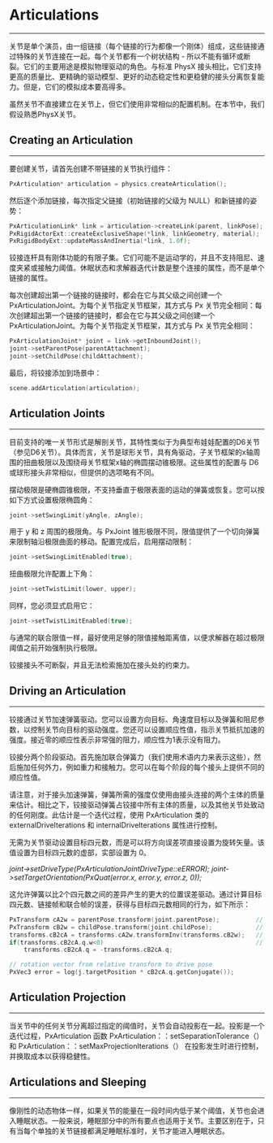 # Articulations
-------------------

关节是单个演员，由一组链接（每个链接的行为都像一个刚体）组成，这些链接通过特殊的关节连接在一起。每个关节都有一个树状结构 - 所以不能有循环或断裂。它们的主要用途是模拟物理驱动的角色。与标准 PhysX 接头相比，它们支持更高的质量比、更精确的驱动模型、更好的动态稳定性和更稳健的接头分离恢复能力。但是，它们的模拟成本要高得多。

虽然关节不直接建立在关节上，但它们使用非常相似的配置机制。在本节中，我们假设熟悉PhysX关节。

## Creating an Articulation
---------------------------
要创建关节，请首先创建不带链接的关节执行组件：

```C++
PxArticulation* articulation = physics.createArticulation();
```

然后逐个添加链接，每次指定父链接（初始链接的父级为 NULL）和新链接的姿势：

```C++
PxArticulationLink* link = articulation->createLink(parent, linkPose);
PxRigidActorExt::createExclusiveShape(*link, linkGeometry, material);
PxRigidBodyExt::updateMassAndInertia(*link, 1.0f);
```

铰接连杆具有刚体功能的有限子集。它们可能不是运动学的，并且不支持阻尼、速度夹紧或接触力阈值。休眠状态和求解器迭代计数是整个连接的属性，而不是单个链接的属性。

每次创建超出第一个链接的链接时，都会在它与其父级之间创建一个 PxArticulationJoint。为每个关节指定关节框架，其方式与 Px 关节完全相同：每次创建超出第一个链接的链接时，都会在它与其父级之间创建一个 PxArticulationJoint。为每个关节指定关节框架，其方式与 Px 关节完全相同：

```C++
PxArticulationJoint* joint = link->getInboundJoint();
joint->setParentPose(parentAttachment);
joint->setChildPose(childAttachment);
```

最后，将铰接添加到场景中：

```C++
scene.addArticulation(articulation);
```

## Articulation Joints
------------------------
目前支持的唯一关节形式是解剖关节，其特性类似于为典型布娃娃配置的D6关节（参见D6关节）。具体而言，关节是球形关节，具有角驱动，子关节框架的x轴周围的扭曲极限以及围绕母关节框架x轴的椭圆摆动锥极限。这些属性的配置与 D6 或球形接头非常相似，但提供的选项略有不同。

摆动极限是硬椭圆锥极限，不支持垂直于极限表面的运动的弹簧或恢复。您可以按如下方式设置极限椭圆角：

```C++
joint->setSwingLimit(yAngle, zAngle);
```

用于 y 和 z 周围的极限角。与 PxJoint 锥形极限不同，限值提供了一个切向弹簧来限制轴沿极限曲面的移动。配置完成后，启用摆动限制：

```C++
joint->setSwingLimitEnabled(true);
```

扭曲极限允许配置上下角：

```C++
joint->setTwistLimit(lower, upper);
```

同样，您必须显式启用它：

```C++
joint->setTwistLimitEnabled(true);
```

与通常的联合限值一样，最好使用足够的限值接触距离值，以便求解器在超过极限阈值之前开始强制执行极限。

铰接接头不可断裂，并且无法检索施加在接头处的约束力。

## Driving an Articulation
----------------------------
铰接通过关节加速弹簧驱动。您可以设置方向目标、角速度目标以及弹簧和阻尼参数，以控制关节向目标的驱动强度。您还可以设置顺应性值，指示关节抵抗加速的强度。接近零的顺应性表示非常强的阻力，顺应性为1表示没有阻力。

铰接分两个阶段驱动。首先施加联合弹簧力（我们使用术语内力来表示这些），然后施加任何外力，例如重力和接触力。您可以在每个阶段的每个接头上提供不同的顺应性值。

请注意，对于接头加速弹簧，弹簧所需的强度仅使用由接头连接的两个主体的质量来估计。相比之下，铰接驱动弹簧占铰接中所有主体的质量，以及其他关节处致动的任何刚度。此估计是一个迭代过程，使用 PxArticulation 类的 externalDriveIterations 和 internalDriveIterations 属性进行控制。

无需为关节驱动设置目标四元数，而是可以将方向误差项直接设置为旋转矢量。该值设置为目标四元数的虚部，实部设置为 0。

*joint->setDriveType(PxArticulationJointDriveType::eERROR); joint->setTargetOrientation(PxQuat(error.x, error.y, error.z, 0));*

这允许弹簧以比2个四元数之间的差异产生的更大的位置误差驱动。通过计算目标四元数、链接帧和联合帧的误差，获得与目标四元数相同的行为，如下所示：

```C++
PxTransform cA2w = parentPose.transform(joint.parentPose);          // parent attachment frame
PxTransform cB2w = childPose.transform(joint.childPose);            // child attachment frame
transforms.cB2cA = transforms.cA2w.transformInv(transforms.cB2w);   // relative transform
if(transforms.cB2cA.q.w<0)                                          // shortest path path
    transforms.cB2cA.q = -transforms.cB2cA.q;

// rotation vector from relative transform to drive pose
PxVec3 error = log(j.targetPosition * cB2cA.q.getConjugate());
```

## Articulation Projection
----------------------------
当关节中的任何关节分离超过指定的阈值时，关节会自动投影在一起。投影是一个迭代过程，PxArticulation 函数 PxArticulation：：setSeparationTolerance（） 和 PxArticulation：：setMaxProjectionIterations（） 在投影发生时进行控制，并换取成本以获得稳健性。

## Articulations and Sleeping
--------------------------------
像刚性的动态物体一样，如果关节的能量在一段时间内低于某个阈值，关节也会进入睡眠状态。一般来说，睡眠部分中的所有要点也适用于关节。主要区别在于，只有当每个单独的关节链接都满足睡眠标准时，关节才能进入睡眠状态。
